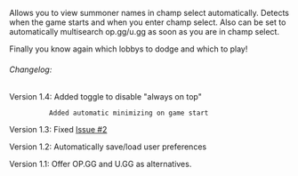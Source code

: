 Allows you to view summoner names in champ select automatically. Detects when the game starts and when you enter champ select. Also can be set to automatically multisearch op.gg/u.gg as soon as you are in champ select.

Finally you know again which lobbys to dodge and which to play!



###### Changelog:
Version 1.4:  Added toggle to disable "always on top"

              Added automatic minimizing on game start



Version 1.3:  Fixed [Issue #2](https://github.com/tGecko/ChampSelectSpy/issues/2)

Version 1.2:  Automatically save/load user preferences

Version 1.1:  Offer OP.GG and U.GG as alternatives.
